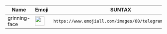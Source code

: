 |Name|Emoji|SUNTAX|
|---|---|---|
|grinning-face|<img align="center" src="https://www.emojiall.com/images/60/telegram/1f600.gif" height="30" width="30" />|`https://www.emojiall.com/images/60/telegram/1f600.gif`|
